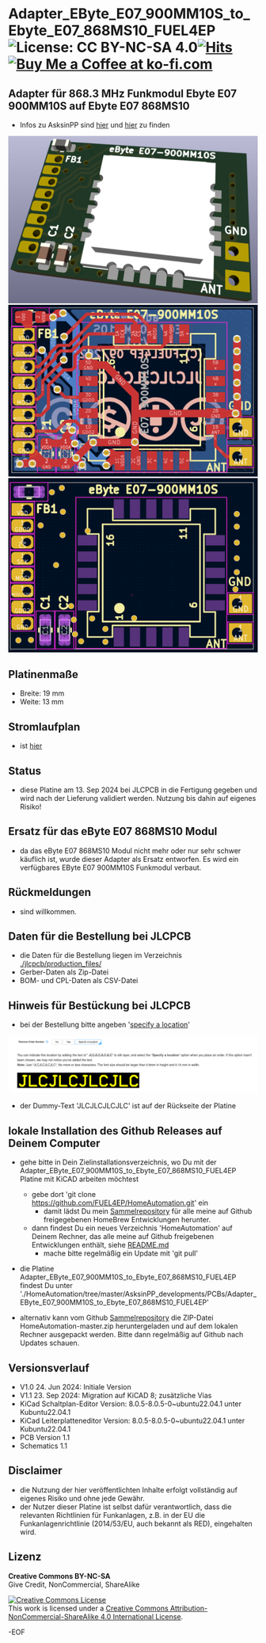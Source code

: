 # Adapter_EByte_E07_900MM10S_to_Ebyte_E07_868MS10_FUEL4EP ![License: CC BY-NC-SA 4.0](https://img.shields.io/badge/License-CC%20BY--NC--SA%204.0-lightgrey.svg)[![Hits](https://hits.seeyoufarm.com/api/count/incr/badge.svg?url=https%3A%2F%2Fgithub.com%2FFUEL4EP%2FHomeAutomation%2Ftree%2Fmaster%2FAsksinPP_developments%2FPCBs%2FAdapter_EByte_E07_900MM10S_to_Ebyte_E07_868MS10_FUEL4EP&count_bg=%2379C83D&title_bg=%23555555&icon=&icon_color=%23E7E7E7&title=hits&edge_flat=false)](https://hits.seeyoufarm.com) <a href='https://ko-fi.com/FUEL4EP' target='_blank'><img height='20' style='border:0px;height:20px;' src='https://cdn.ko-fi.com/cdn/kofi1.png?v=2' border='0' alt='Buy Me a Coffee at ko-fi.com' /></a>

## Adapter für 868.3 MHz Funkmodul Ebyte E07 900MM10S auf Ebyte E07 868MS10

- Infos zu AsksinPP sind [hier](https://asksinpp.de) und [hier](https://asksinpp.de/Grundlagen/01_hardware.html#verdrahtung) zu finden

![pic](PNGs/Adapter_EByte_E07_900MM10S_to_Ebyte_E07_868MS10_FUEL4EP_PCB_3D_top.png)
![pic](PNGs/Adapter_EByte_E07_900MM10S_to_Ebyte_E07_868MS10_FUEL4EP_PCB_KiCAD.png)
![pic](PNGs/Adapter_EByte_E07_900MM10S_to_Ebyte_E07_868MS10_FUEL4EP_top_silkscreen.png)


## Platinenmaße

- Breite: 19 mm
- Weite: 13 mm

## Stromlaufplan

- ist [hier](./Schematics/Adapter_EByte_E07_900MM10S_to_Ebyte_E07_868MS10_FUEL4EP.pdf)

## Status

- diese Platine am 13. Sep 2024 bei JLCPCB in die Fertigung gegeben und wird nach der Lieferung validiert werden. Nutzung bis dahin auf eigenes Risiko!

## Ersatz für das eByte E07 868MS10 Modul 

- da das eByte E07 868MS10 Modul nicht mehr oder nur sehr schwer käuflich ist, wurde dieser Adapter als Ersatz entworfen. Es wird ein verfügbares EByte E07 900MM10S Funkmodul verbaut.

## Rückmeldungen

- sind willkommen.

## Daten für die Bestellung bei JLCPCB

- die Daten für die Bestellung liegen im Verzeichnis [./jlcpcb/production_files/](./jlcpcb/production_files/)
- Gerber-Daten als Zip-Datei
- BOM- und CPL-Daten als CSV-Datei


## Hinweis für Bestückung bei JLCPCB

- bei der Bestellung bitte angeben '[specify a location](https://jlcpcb.com/help/article/50-How-to-remove-order-number-from-your-PCB)'

![pic](./Pictures_of_JLCPCB_prototypes/specify_an_order_number.png)

- der  Dummy-Text 'JLCJLCJLCJLC' ist auf der Rückseite der Platine


## lokale Installation des Github Releases auf Deinem Computer

- gehe bitte in Dein Zielinstallationsverzeichnis, wo Du mit der Adapter_EByte_E07_900MM10S_to_Ebyte_E07_868MS10_FUEL4EP Platine mit KiCAD arbeiten möchtest

  - gebe dort 'git clone https://github.com/FUEL4EP/HomeAutomation.git' ein
	  + damit lädst Du mein [Sammelrepository](https://github.com/FUEL4EP/HomeAutomation) für alle meine auf Github freigegebenen HomeBrew Entwicklungen herunter.
  - dann findest Du ein neues Verzeichnis 'HomeAutomation' auf Deinem Rechner, das alle meine auf Github freigebenen Entwicklungen enthält, siehe [README.md](https://github.com/FUEL4EP/HomeAutomation/blob/master/README.md)
  	+ mache bitte regelmäßig ein Update mit 'git pull'
 -	die Platine Adapter_EByte_E07_900MM10S_to_Ebyte_E07_868MS10_FUEL4EP findest Du unter './HomeAutomation/tree/master/AsksinPP_developments/PCBs/Adapter_EByte_E07_900MM10S_to_Ebyte_E07_868MS10_FUEL4EP'
 
- alternativ kann vom Github [Sammelrepository](https://github.com/FUEL4EP/HomeAutomation) die ZIP-Datei HomeAutomation-master.zip heruntergeladen und auf dem lokalen Rechner ausgepackt werden. Bitte dann regelmäßig auf Github nach Updates schauen.

## Versionsverlauf

-   V1.0 24. Jun 2024: Initiale Version
-   V1.1 23. Sep 2024: Migration auf KiCAD 8; zusätzliche Vias
- KiCad Schaltplan-Editor Version: 8.0.5-8.0.5-0~ubuntu22.04.1 unter Kubuntu22.04.1
- KiCad Leiterplatteneditor Version: 8.0.5-8.0.5-0~ubuntu22.04.1 unter Kubuntu22.04.1
- PCB Version 1.1
- Schematics  1.1


## Disclaimer

-   die Nutzung der hier veröffentlichten Inhalte erfolgt vollständig auf eigenes Risiko und ohne jede Gewähr.
-  der Nutzer dieser Platine ist selbst dafür verantwortlich, dass die relevanten Richtlinien für Funkanlagen, z.B. in der EU die Funkanlagenrichtlinie (2014/53/EU, auch bekannt als RED), eingehalten wird.

## Lizenz 

**Creative Commons BY-NC-SA**<br>
Give Credit, NonCommercial, ShareAlike

<a rel="license" href="http://creativecommons.org/licenses/by-nc-sa/4.0/"><img alt="Creative Commons License" style="border-width:0" src="https://i.creativecommons.org/l/by-nc-sa/4.0/88x31.png" /></a><br />This work is licensed under a <a rel="license" href="http://creativecommons.org/licenses/by-nc-sa/4.0/">Creative Commons Attribution-NonCommercial-ShareAlike 4.0 International License</a>.


-EOF
	

